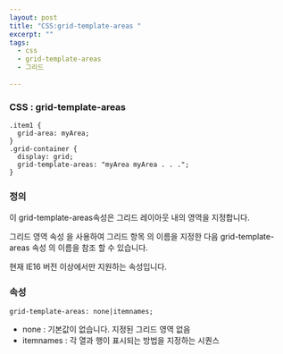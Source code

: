 ```yaml
---
layout: post
title: "CSS:grid-template-areas "
excerpt: ""
tags: 
  - css
  - grid-template-areas
  - 그리드
  
---
```



### CSS : grid-template-areas
```
.item1 {
  grid-area: myArea;
}
.grid-container {
  display: grid;
  grid-template-areas: "myArea myArea . . .";
}
```
### 정의
이 grid-template-areas속성은 그리드 레이아웃 내의 영역을 지정합니다.

그리드 영역 속성 을 사용하여 그리드 항목 의 이름을 지정한 다음 grid-template-areas 속성 의 이름을 참조 할 수 있습니다.

현재 IE16 버전 이상에서만 지원하는 속성입니다.

### 속성
`grid-template-areas: none|itemnames;`

+ none : 기본값이 없습니다. 지정된 그리드 영역 없음	
+ itemnames	 : 각 열과 행이 표시되는 방법을 지정하는 시퀀스


